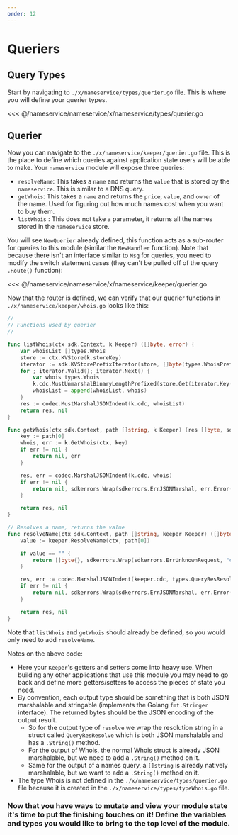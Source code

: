```yaml
---
order: 12
---
```


# Queriers

## Query Types

Start by navigating to `./x/nameservice/types/querier.go` file. This is where you will define your querier types.

<<< @/nameservice/nameservice/x/nameservice/types/querier.go

## Querier

Now you can navigate to the `./x/nameservice/keeper/querier.go` file. This is the place to define which queries against application state users will be able to make. Your `nameservice` module will expose three queries:

- `resolveName`: This takes a `name` and returns the `value` that is stored by the `nameservice`. This is similar to a DNS query.
- `getWhois`: This takes a `name` and returns the `price`, `value`, and `owner` of the name. Used for figuring out how much names cost when you want to buy them.
- `listWhois` : This does not take a parameter, it returns all the names stored in the `nameservice` store.

You will see `NewQuerier` already defined, this function acts as a sub-router for queries to this module (similar the `NewHandler` function). Note that because there isn't an interface similar to `Msg` for queries, you need to modify the switch statement cases (they can't be pulled off of the query `.Route()` function):

<<< @/nameservice/nameservice/x/nameservice/keeper/querier.go

Now that the router is defined, we can verify that our querier functions in `./x/nameservice/keeper/whois.go` looks like this:

```go
//
// Functions used by querier
//

func listWhois(ctx sdk.Context, k Keeper) ([]byte, error) {
	var whoisList []types.Whois
	store := ctx.KVStore(k.storeKey)
	iterator := sdk.KVStorePrefixIterator(store, []byte(types.WhoisPrefix))
	for ; iterator.Valid(); iterator.Next() {
		var whois types.Whois
		k.cdc.MustUnmarshalBinaryLengthPrefixed(store.Get(iterator.Key()), &whois)
		whoisList = append(whoisList, whois)
	}
	res := codec.MustMarshalJSONIndent(k.cdc, whoisList)
	return res, nil
}

func getWhois(ctx sdk.Context, path []string, k Keeper) (res []byte, sdkError error) {
	key := path[0]
	whois, err := k.GetWhois(ctx, key)
	if err != nil {
		return nil, err
	}

	res, err = codec.MarshalJSONIndent(k.cdc, whois)
	if err != nil {
		return nil, sdkerrors.Wrap(sdkerrors.ErrJSONMarshal, err.Error())
	}

	return res, nil
}

// Resolves a name, returns the value
func resolveName(ctx sdk.Context, path []string, keeper Keeper) ([]byte, error) {
	value := keeper.ResolveName(ctx, path[0])

	if value == "" {
		return []byte{}, sdkerrors.Wrap(sdkerrors.ErrUnknownRequest, "could not resolve name")
	}

	res, err := codec.MarshalJSONIndent(keeper.cdc, types.QueryResResolve{Value: value})
	if err != nil {
		return nil, sdkerrors.Wrap(sdkerrors.ErrJSONMarshal, err.Error())
	}

	return res, nil
}
```

Note that `listWhois` and `getWhois` should already be defined, so you would only need to add `resolveName`.

Notes on the above code:

- Here your `Keeper`'s getters and setters come into heavy use. When building any other applications that use this module you may need to go back and define more getters/setters to access the pieces of state you need.
- By convention, each output type should be something that is both JSON marshalable and stringable (implements the Golang `fmt.Stringer` interface). The returned bytes should be the JSON encoding of the output result.
  - So for the output type of `resolve` we wrap the resolution string in a struct called `QueryResResolve` which is both JSON marshalable and has a `.String()` method.
  - For the output of Whois, the normal Whois struct is already JSON marshalable, but we need to add a `.String()` method on it.
  - Same for the output of a names query, a `[]string` is already natively marshalable, but we want to add a `.String()` method on it.
- The type Whois is not defined in the `./x/nameservice/types/querier.go` file because it is created in the `./x/nameservice/types/typeWhois.go` file.

### Now that you have ways to mutate and view your module state it's time to put the finishing touches on it! Define the variables and types you would like to bring to the top level of the module.
